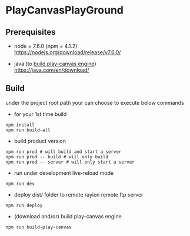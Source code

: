 # PlayCanvasPlayGround

## Prerequisites
* node = 7.6.0 (npm = 4.1.2)    
https://nodejs.org/download/release/v7.6.0/

* java (to [build play-canvas engine](https://github.com/playcanvas/engine#how-to-build))    
https://java.com/en/download/


## Build
under the project root path your can choose to execute below commands

* for your 1st time build
```
npm install
npm run build-all
```

* build product version
```
npm run prod # will build and start a server
npm run prod -- build # will only build
npm run prod -- server # will only start a server
```

* run under development live-reload mode
```
npm run dev
```

* deploy dist/ folder to remote rayion remote ftp server
```
npm run deploy
```

* (download and/or) build play-canvas engine
```
npm run build-play-canvas
```
